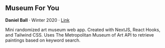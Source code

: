 ## Museum For You

**Daniel Ball** · Winter 2020 · [Link](https://museum-for-you.vercel.app/)

Mini randomized art museum web app. Created with NextJS, React Hooks, and Tailwind CSS. 
Uses The Metropolitan Museum of Art API to retrieve paintings based on keyword search.